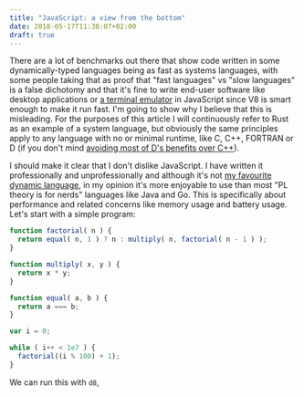 ```yaml
---
title: "JavaScript: a view from the bottom"
date: 2018-05-17T11:38:07+02:00
draft: true
---
```


There are a lot of benchmarks out there that show code written in some dynamically-typed languages being as fast as systems languages, with some people taking that as proof that "fast languages" vs "slow languages" is a false dichotomy and that it's fine to write end-user software like desktop applications or [a terminal emulator][js-term] in JavaScript since V8 is smart enough to make it run fast. I'm going to show why I believe that this is misleading. For the purposes of this article I will continuously refer to Rust as an example of a system language, but obviously the same principles apply to any language with no or minimal runtime, like C, C++, FORTRAN or D (if you don't mind [avoiding most of D's benefits over C++][avoiding-druntime]).

[js-term]: https://hyper.is/
[avoiding-druntime]: https://www.auburnsounds.com/blog/2016-11-10_Running-D-without-its-runtime.html

I should make it clear that I don't dislike JavaScript. I have written it professionally and unprofessionally and although it's not [my favourite dynamic language][lua], in my opinion it's more enjoyable to use than most "PL theory is for nerds" languages like Java and Go. This is specifically about performance and related concerns like memory usage and battery usage. Let's start with a simple program:

[lua]: https://www.lua.org/

```javascript
function factorial( n ) {
  return equal( n, 1 ) ? n : multiply( n, factorial( n - 1 ) );
}

function multiply( x, y ) {
  return x * y;
}

function equal( a, b ) {
  return a === b;
}

var i = 0;

while ( i++ < 1e7 ) {
  factorial((i % 100) + 1);
}
```

We can run this with `d8`, 
